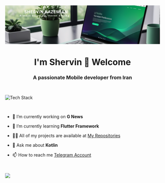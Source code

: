 ![logo](https://github.com/ShervinKazemi/ShervinKazemi/blob/main/SHERViN%20KAZEMiAN.png)

<h1 align="center">I'm Shervin 👋 Welcome</h1>
<h3 align="center">A passionate Mobile developer from Iran</h3>
<br>

<p align="left"><img src="https://skillicons.dev/icons?i=kotlin,androidstudio,dart,firebase,flutter,git,postman,sqlite,idea,github,vscode&perline=16" alt="Tech Stack" /> </p>

<br>

- 🔭 I’m currently working on **G News**

- 🌱 I’m currently learning **Flutter Framework**

- 👨‍💻 All of my projects are available at [My Repositories](https://github.com/ShervinKazemi?tab=repositories)

- 💬 Ask me about **Kotlin**

- 📫 How to reach me [Telegram Account](https://t.me/shervin_kazemian/)

<br>

![](https://quotes-github-readme.vercel.app/api?type=horizontal&theme=radical)
